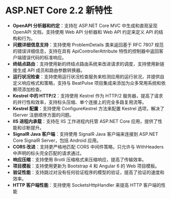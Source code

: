 # ASP.NET Core 2.2 新特性
 - **OpenAPI 分析器和约定**：支持在 ASP.NET Core MVC 中生成和直观呈现 OpenAPI 文档，支持使用 Web API 分析器和 Web API 约定来定义 API 的结构和行为。
 - **问题详细信息支持**：支持使用 ProblemDetails 类来返回基于 RFC 7807 规范的错误详细信息，支持在具有 ApiControllerAttribute 特性的控制器中返回客户端错误代码的标准响应。
 - **终结点路由**：支持使用新的终结点路由系统来改进请求的调度，支持使用新链接生成 API 成员和路由参数转换器。
 - **运行状况检查**：支持使用运行状况检查服务来检测应用的运行状况，并提供自定义响应格式和策略，支持与 BeatPulse 项目集成来添加为众多常用系统和依赖项添加检查。
 - **Kestrel 中的 HTTP/2**：支持使用 Kestrel 作为 HTTP/2 服务器，提高了请求的并行性和效率，支持标头压缩、单个连接上的完全多路复用流等。
 - **Kestrel 配置**：支持使用 ConfigureKestrel 方法来配置 Kestrel 选项，解决了 IServer 注册顺序方面的问题。
 - **IIS 进程内承载**：支持在 IIS 工作进程内托管 ASP.NET Core 应用，提供了性能和诊断提升。
 - **SignalR Java 客户端**：支持使用 SignalR Java 客户端来连接到 ASP.NET Core SignalR Server，包括 Android 应用。
 - **CORS 改进**：支持更严格地匹配 CORS 中间件策略，只允许与 WithHeaders 中声明的标头完全匹配的请求通过。
 - **响应压缩**：支持使用 Brotli 压缩格式来压缩响应，提高了传输效率。
 - **项目模板**：支持使用更新为 Bootstrap 4 和 Angular 6 的 Web 项目模板。
 - **验证性能**：支持跳过对没有任何验证程序的模型的验证，提高了验证的速度和效率。
 - **HTTP 客户端性能**：支持使用 SocketsHttpHandler 来提高 HTTP 客户端的性能